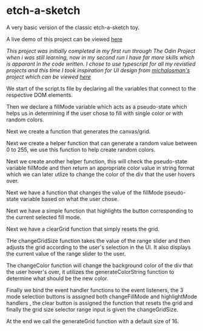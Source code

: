 # etch-a-sketch

A very basic version of the classic etch-a-sketch toy.

A live demo of this project can be viewed [here](https://ashish-krishna-k.github.io/etch-a-sketch/)

*This project was initially completed in my first run through The Odin Project when i was still learning, now in my second run I have far more skills which is apparant in the code written. I chose to use typescript for all my revistied projects and this time I took inspiration for UI design from [michalosman's](https://github.com/michalosman) project which can be viewed [here](https://michalosman.github.io/etch-a-sketch/)*

We start of the script.ts file by declaring all the variables that connect to the respective DOM elements.

Then we declare a fillMode variable which acts as a pseudo-state which helps us in determining if the user chose to fill with single color or with random colors.

Next we create a function that generates the canvas/grid.

Next we create a helper function that can generate a random value between 0 to 255, we use this function to help create random colors.

Next we create another helper function, this will check the pseudo-state variable fillMode and then return an appropriate color value in string format which we can later utlize to change the color of the div that the user hovers over.

Next we have a function that changes the value of the fillMode pseudo-state variable based on what the user chose.

Next we have a simple function that highlights the button corresponding to the current selected fill mode.

Next we have a clearGrid function that simply resets the grid.

THe changeGridSize function takes the value of the range slider and then adjusts the grid according to the user's selection in the UI. It also displays the current value of the range slider to the user.

The changeColor function will change the background color of the div that the user hover's over, it utilizes the generateColorString function to determine what should be the new color.

Finally we bind the event handler functions to the event listeners, the 3 mode selection buttons is assigned both changeFillMode and highlightMode handlers , the clear button is assigned the function that resets the grid and finally the grid size selector range input is given the changeGridSize.

At the end we call the generateGrid function with a default size of 16.